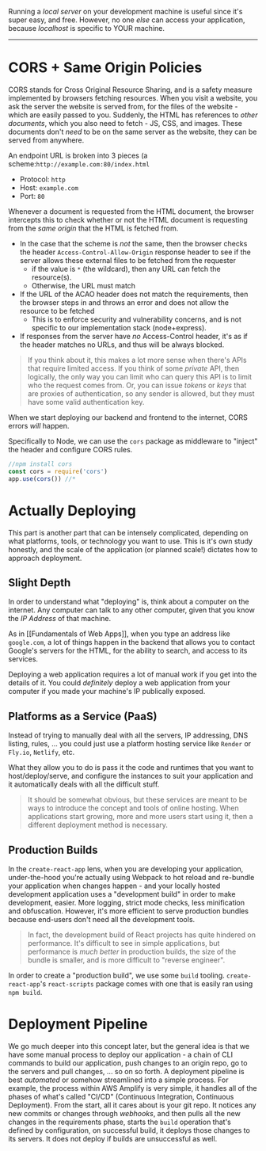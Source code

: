 Running a *local server* on your development machine is useful since it's super easy, and free. However, no one *else* can access your application, because *localhost* is specific to YOUR machine.
___

# CORS + Same Origin Policies
CORS stands for Cross Original Resource Sharing, and is a safety measure implemented by browsers fetching resources.
When you visit a website, you ask the server the website is served from, for the files of the website - which are easily passed to you. Suddenly, the HTML has references to *other documents*, which you also need to fetch - JS, CSS, and images. These documents don't *need* to be on the same server as the website, they can be served from anywhere.

An endpoint URL is broken into 3 pieces (a scheme:`http://example.com:80/index.html`
- Protocol: `http`
- Host: `example.com`
- Port: `80`

Whenever a document is requested from the HTML document, the browser intercepts this to check whether or not the HTML document is requesting from the *same origin* that the HTML is fetched from.
- In the case that the scheme is *not* the same, then the browser checks the header `Access-Control-Allow-Origin` response header to see if the server allows these external files to be fetched from the requester
	- if the value is `*` (the wildcard), then any URL can fetch the resource(s).
	- Otherwise, the URL must match
- If the URL of the ACAO header does not match the requirements, then the browser steps in and throws an error and does not allow the resource to be fetched
	- This is to enforce security and vulnerability concerns, and is not specific to our implementation stack (node+express).
- If responses from the server have *no* Access-Control header, it's as if the header matches no URLs, and thus will be always blocked.

> If you think about it, this makes a lot more sense when there's APIs that require limited access. If you think of some *private* API, then logically, the only way you can limit who can query this API is to limit who the request comes from.
> Or, you can issue *tokens* or *keys* that are proxies of authentication, so any sender is allowed, but they must have some valid authentication key.

When we start deploying our backend and frontend to the internet, CORS errors *will* happen.

Specifically to Node, we can use the `cors` package as middleware to "inject" the header and configure CORS rules.
```js
//npm install cors
const cors = require('cors')
app.use(cors()) //*
```

# Actually Deploying
This part is another part that can be intensely complicated, depending on what platforms, tools, or technology you want to use.
This is it's own study honestly, and the scale of the application (or planned scale!) dictates how to approach deployment.

## Slight Depth
In order to understand what "deploying" is, think about a computer on the internet. Any computer can talk to any other computer, given that you know the *IP Address* of that machine.

As in [[Fundamentals of Web Apps]], when you type an address like `google.com`, a lot of things happen in the backend that allows you to contact Google's servers for the HTML, for the ability to search, and access to its services.

Deploying a web application requires a lot of manual work if you get into the details of it. You could *definitely* deploy a web application from your computer if you made your machine's IP publically exposed.

## Platforms as a Service (PaaS)
Instead of trying to manually deal with all the servers, IP addressing, DNS listing, rules, ... you could just use a platform hosting service like `Render` or `Fly.io`, `Netlify`, etc.

What they allow you to do is pass it the code and runtimes that you want to host/deploy/serve, and configure the instances to suit your application and it automatically deals with all the difficult stuff. 
> It should be somewhat obvious, but these services are meant to be ways to introduce the concept and tools of online hosting. When applications start growing, more and more users start using it, then a different deployment method is necessary.

## Production Builds
In the `create-react-app` lens, when you are developing your application, under-the-hood you're actually using Webpack to hot reload and re-bundle your application when changes happen - and your locally hosted development application uses a "development build" in order to make development, easier. More logging, strict mode checks, less minification and obfuscation.
However, it's more efficient to serve production bundles because end-users don't need all the development tools. 
> In fact, the development build of React projects has quite hindered on performance. It's difficult to see in simple applications, but performance is *much better* in production builds, the size of the bundle is smaller, and is more difficult to "reverse engineer".

In order to create a "production build", we use some `build` tooling. `create-react-app`'s `react-scripts` package comes with one that is easily ran using `npm build`.

# Deployment Pipeline
We go much deeper into this concept later, but the general idea is that we have some manual process to deploy our application - a chain of CLI commands to build our application, push changes to an origin repo, go to the servers and pull changes, ... so on so forth. 
A deployment pipeline is best *automated* or somehow streamlined into a simple process.
For example, the process within AWS Amplify is very simple, it handles all of the phases of what's called "CI/CD" (Continuous Integration, Continuous Deployment).
From the start, all it cares about is your git repo. It notices any new commits or changes through *webhooks*, and then pulls all the new changes in the requirements phase, starts the `build` operation that's defined by configuration, on successful build, it deploys those changes to its servers. It does not deploy if builds are unsuccessful as well.
